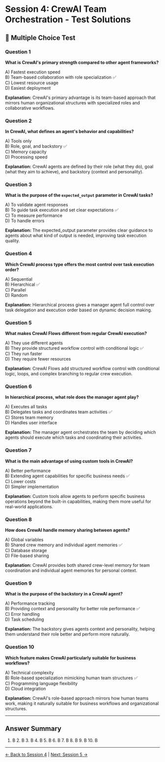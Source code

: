 # Session 4: CrewAI Team Orchestration - Test Solutions

## 📝 Multiple Choice Test

### Question 1
**What is CrewAI's primary strength compared to other agent frameworks?**

A) Fastest execution speed  
B) Team-based collaboration with role specialization ✅  
C) Lowest resource usage  
D) Easiest deployment  

**Explanation:** CrewAI's primary advantage is its team-based approach that mirrors human organizational structures with specialized roles and collaborative workflows.

### Question 2
**In CrewAI, what defines an agent's behavior and capabilities?**

A) Tools only  
B) Role, goal, and backstory ✅  
C) Memory capacity  
D) Processing speed  

**Explanation:** CrewAI agents are defined by their role (what they do), goal (what they aim to achieve), and backstory (context and personality).

### Question 3
**What is the purpose of the `expected_output` parameter in CrewAI tasks?**

A) To validate agent responses  
B) To guide task execution and set clear expectations ✅  
C) To measure performance  
D) To handle errors  

**Explanation:** The expected_output parameter provides clear guidance to agents about what kind of output is needed, improving task execution quality.

### Question 4
**Which CrewAI process type offers the most control over task execution order?**

A) Sequential  
B) Hierarchical ✅  
C) Parallel  
D) Random  

**Explanation:** Hierarchical process gives a manager agent full control over task delegation and execution order based on dynamic decision making.

### Question 5
**What makes CrewAI Flows different from regular CrewAI execution?**

A) They use different agents  
B) They provide structured workflow control with conditional logic ✅  
C) They run faster  
D) They require fewer resources  

**Explanation:** CrewAI Flows add structured workflow control with conditional logic, loops, and complex branching to regular crew execution.

### Question 6
**In hierarchical process, what role does the manager agent play?**

A) Executes all tasks  
B) Delegates tasks and coordinates team activities ✅  
C) Stores team memory  
D) Handles user interface  

**Explanation:** The manager agent orchestrates the team by deciding which agents should execute which tasks and coordinating their activities.

### Question 7
**What is the main advantage of using custom tools in CrewAI?**

A) Better performance  
B) Extending agent capabilities for specific business needs ✅  
C) Lower costs  
D) Simpler implementation  

**Explanation:** Custom tools allow agents to perform specific business operations beyond the built-in capabilities, making them more useful for real-world applications.

### Question 8
**How does CrewAI handle memory sharing between agents?**

A) Global variables  
B) Shared crew memory and individual agent memories ✅  
C) Database storage  
D) File-based sharing  

**Explanation:** CrewAI provides both shared crew-level memory for team coordination and individual agent memories for personal context.

### Question 9
**What is the purpose of the backstory in a CrewAI agent?**

A) Performance tracking  
B) Providing context and personality for better role performance ✅  
C) Error handling  
D) Task scheduling  

**Explanation:** The backstory gives agents context and personality, helping them understand their role better and perform more naturally.

### Question 10
**Which feature makes CrewAI particularly suitable for business workflows?**

A) Technical complexity  
B) Role-based specialization mimicking human team structures ✅  
C) Programming language flexibility  
D) Cloud integration  

**Explanation:** CrewAI's role-based approach mirrors how human teams work, making it naturally suitable for business workflows and organizational structures.

---

## Answer Summary

1. B  2. B  3. B  4. B  5. B  6. B  7. B  8. B  9. B  10. B

---

[← Back to Session 4](Session4_CrewAI_Team_Orchestration.md) | [Next: Session 5 →](Session5_PydanticAI_Type_Safe_Agents.md)